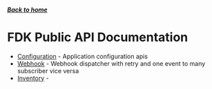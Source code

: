 ##### [Back to home](../../README.md)

# FDK Public API Documentation


* [Configuration](CONFIGURATION.md) - Application configuration apis 
* [Webhook](WEBHOOK.md) - Webhook dispatcher with retry and one event to many subscriber vice versa 
* [Inventory](INVENTORY.md) -  


